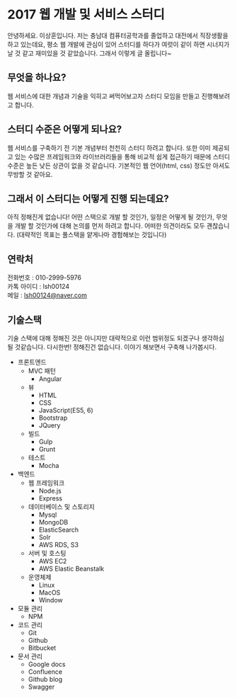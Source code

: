 # 2017 웹 개발 및 서비스 스터디
안녕하세요. 이상훈입니다.
저는 충남대 컴퓨터공학과를 졸업하고 대전에서 직장생활을 하고 있는데요,
평소 웹 개발에 관심이 있어 스터디를 하다가 여럿이 같이 하면 시너지가 날 것 같고 재미있을 것 같았습니다.
그래서 이렇게 글 올립니다~
## 무엇을 하나요?
웹 서비스에 대한 개념과 기술을 익히고 써먹어보고자 스터디 모임을 만들고 진행해보려고 합니다.
## 스터디 수준은 어떻게 되나요?
웹 서비스를 구축하기 전 기본 개념부터 천천히 스터디 하려고 합니다. 
또한 이미 제공되고 있는 수많은 프레임워크와 라이브러리들을 통해 비교적 쉽게 접근하기 때문에
스터디 수준은 높든 낮든 상관이 없을 것 같습니다. 
기본적인 웹 언어(html, css) 정도만 아셔도 무방할 것 같아요.
## 그래서 이 스터디는 어떻게 진행 되는데요?
아직 정해진게 없습니다! 
어떤 스택으로 개발 할 것인가, 일정은 어떻게 될 것인가, 무엇을 개발 할 것인가에 대해 논의를 먼저 하려고 합니다. 
어떠한 의견이라도 모두 괜찮습니다.
(대략적인 목표는 풀스택을 얕게나마 경험해보는 것입니다)
## 연락처
전화번호 : 010-2999-5976<br />
카톡 아이디 : lsh00124<br />
메일 : lsh00124@naver.com
## 기술스택
기술 스택에 대해 정해진 것은 아니지만 대략적으로 이런 범위정도 되겠구나 생각하심 될 것같습니다.
다시한번! 정해진건 없습니다. 이야기 해보면서 구축해 나가봅시다.
* 프론트엔드
    * MVC 패턴
        * Angular
    * 뷰
        * HTML
        * CSS
        * JavaScript(ES5, 6)
        * Bootstrap
        * JQuery
    * 빌드
        * Gulp
        * Grunt
    * 테스트
        * Mocha
* 백엔드
    * 웹 프레임워크
        * Node.js
        * Express
    * 데이터베이스 및 스토리지
        * Mysql
        * MongoDB
        * ElasticSearch
        * Solr
        * AWS RDS, S3
    * 서버 및 호스팅
        * AWS EC2
        * AWS Elastic Beanstalk
    * 운영체제
        * Linux
        * MacOS
        * Window
* 모듈 관리
    * NPM
* 코드 관리
    * Git
    * Github
    * Bitbucket
* 문서 관리
    * Google docs
    * Confluence
    * Github blog
    * Swagger

